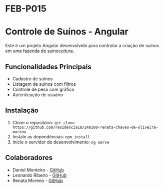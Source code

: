 # FEB-P015

# Controle de Suínos - Angular

Este é um projeto Angular desenvolvido para controlar a criação de suínos em uma fazenda de suinocultura.

## Funcionalidades Principais

- Cadastro de suínos
- Listagem de suínos com filtros
- Controle de peso com gráfico
- Autenticação de usuário

## Instalação

1. Clone o repositório: `git clone https://github.com/residencia18/240108-renata-chaves-de-oliveira-moreno`
2. Instale as dependências: `npm install`
3. Inicie o servidor de desenvolvimento: `ng serve`

## Colaboradores

- Daniel Monteiro - [GitHub](https://github.com/residencia18/240016-daniel-monteiro-mota)
- Leonardo Ribeiro - [GitHub](https://github.com/residencia18/240092-leonardo-ribeiro-barbosa-santos)
- Renata Moreno - [GitHub](https://github.com/residencia18/240108-renata-chaves-de-oliveira-moreno)


